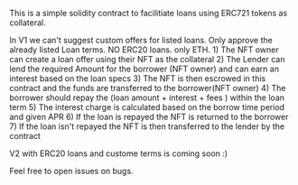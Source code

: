 This is a simple solidity contract to facilitiate loans using ERC721 tokens as collateral. 

In V1 we can't suggest custom offers for listed loans. Only approve the already listed Loan terms. NO ERC20 loans. only ETH.
      1) The NFT owner can create a loan offer using their NFT as the collateral 
      2) The Lender can lend the required Amount for the borrower (NFT owner) and can earn an interest based on the loan specs
      3) The NFT is then escrowed in this contract and the funds are transferred to the borrower(NFT owner)
      4) The borrower should repay the (loan amount + interest + fees ) within the loan term 
      5) The interest charge is calculated based on the borrow time period and given APR
      6) If the loan is repayed the NFT is returned to the borrower
      7) If the loan isn't repayed the NFT is then transferred to the lender by the contract

V2 with ERC20 loans and custome terms is coming soon :)

Feel free to open issues on bugs.
